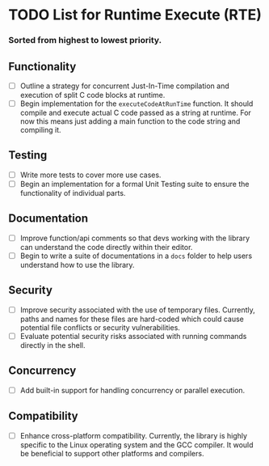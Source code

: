 # TODO List for Runtime Execute (RTE)

### Sorted from highest to lowest priority.

## Functionality
- [ ] Outline a strategy for concurrent Just-In-Time compilation and execution of split C code blocks at runtime.
- [ ] Begin implementation for the `executeCodeAtRunTime` function. It should compile and execute actual C code passed as a string at runtime. For now this means just adding a main function to the code string and compiling it.

## Testing
- [ ] Write more tests to cover more use cases.
- [ ] Begin an implementation for a formal Unit Testing suite to ensure the functionality of individual parts.

## Documentation
- [ ] Improve function/api comments so that devs working with the library can understand the code directly within their editor.
- [ ] Begin to write a suite of documentations in a `docs` folder to help users understand how to use the library.

## Security
- [ ] Improve security associated with the use of temporary files. Currently, paths and names for these files are hard-coded which could cause potential file conflicts or security vulnerabilities.
- [ ] Evaluate potential security risks associated with running commands directly in the shell.

## Concurrency
- [ ] Add built-in support for handling concurrency or parallel execution.

## Compatibility
- [ ] Enhance cross-platform compatibility. Currently, the library is highly specific to the Linux operating system and the GCC compiler. It would be beneficial to support other platforms and compilers.
